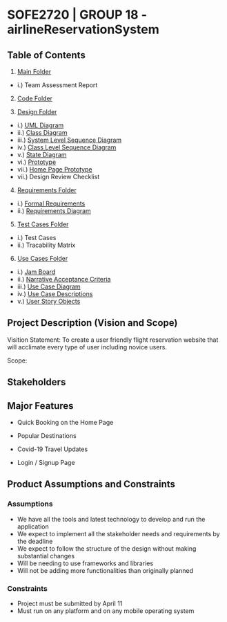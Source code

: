 # SOFE2720 | GROUP 18 - airlineReservationSystem

## Table of Contents
1. [Main Folder](https://github.com/SOFE2720/airlineReservationSystem)
 * i.) Team Assessment Report

2. [Code Folder](https://github.com/SOFE2720/airlineReservationSystem/tree/master/Code)

3. [Design Folder](https://github.com/SOFE2720/airlineReservationSystem/tree/master/Design)
 * i.) [UML Diagram](https://github.com/SOFE2720/airlineReservationSystem/blob/master/Design/umlDiagram.pdf) 
 * ii.) [Class Diagram](https://github.com/SOFE2720/airlineReservationSystem/blob/master/Design/conceptualClassDraft.pdf) 
 * iii.) [System Level Sequence Diagram](https://github.com/SOFE2720/airlineReservationSystem/blob/master/Design/systemLevelSequenceDiagram.pdf)
 * iv.) [Class Level Sequence Diagram](https://github.com/SOFE2720/airlineReservationSystem/blob/master/Design/classLevelSequenceDiagram.pdf)
 * v.) [State Diagram](https://github.com/SOFE2720/airlineReservationSystem/blob/master/Design/stateModelDiagram.pdf)
 * vi.) [Prototype](https://github.com/SOFE2720/airlineReservationSystem/blob/master/Design/wireFrame.pdf)
 * vii.) [Home Page Prototype](https://github.com/SOFE2720/airlineReservationSystem/blob/master/Design/homePrototype.pdf)
 * vii.) Design Review Checklist
 
4. [Requirements Folder](https://github.com/SOFE2720/airlineReservationSystem/tree/master/Requirements)
 * i.) [Formal Requirements](https://github.com/SOFE2720/airlineReservationSystem/blob/master/Requirements/formalRequirements.pdf) 
 * ii.) [Requirements Diagram](https://github.com/SOFE2720/airlineReservationSystem/blob/master/Requirements/requirementsDiagram.pdf)

5. [Test Cases Folder](https://github.com/SOFE2720/airlineReservationSystem/tree/master/Test%20Case)
 * i.) Test Cases
 * ii.) Tracability Matrix

6. [Use Cases Folder](https://github.com/SOFE2720/airlineReservationSystem/tree/master/Use%20Cases)
 * i.) [Jam Board](https://github.com/SOFE2720/airlineReservationSystem/blob/master/Use%20Cases/jamboard.pdf)
 * ii.) [Narrative Acceptance Criteria](https://github.com/SOFE2720/airlineReservationSystem/blob/master/Use%20Cases/narrativeAcceptanceCriteria.pdf)
 * iii.) [Use Case Diagram](https://github.com/SOFE2720/airlineReservationSystem/blob/master/Use%20Cases/useCaseDiagram.pdf)
 * iv.) [Use Case Descriptions](https://github.com/SOFE2720/airlineReservationSystem/blob/master/Use%20Cases/useCaseDescriptions.pdf)
 * v.) [User Story Objects](https://github.com/SOFE2720/airlineReservationSystem/blob/master/Use%20Cases/userStoryObjects.pdf)

## Project Description (Vision and Scope)
Visition Statement: To create a user friendly flight reservation website that will acclimate every type of user including novice users.

Scope: 

## Stakeholders

## Major Features
 * Quick Booking on the Home Page
    
 * Popular Destinations
    
 * Covid-19 Travel Updates
    
 * Login / Signup Page
    

## Product Assumptions and Constraints
### Assumptions
 * We have all the tools and latest technology to develop and run the application
 * We expect to implement all the stakeholder needs and requirements by the deadline
 * We expect to follow the structure of the design without making substantial changes
 * Will be needing to use frameworks and libraries
 * Will not be adding more functionalities than originally planned

### Constraints
 * Project must be submitted by April 11
 * Must run on any platform and on any mobile operating system
